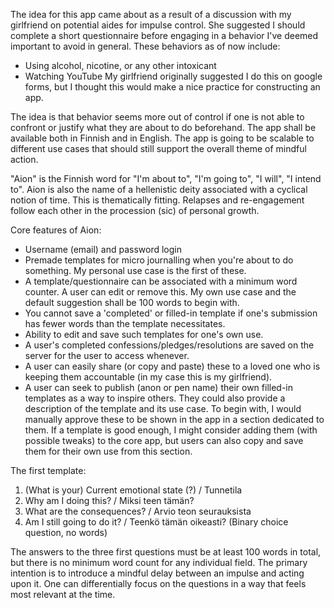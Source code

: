 The idea for this app came about as a result of a discussion with my girlfriend on potential aides for impulse control.
She suggested I should complete a short questionnaire before engaging in a behavior I've deemed important to avoid in general.
These behaviors as of now include:
- Using alcohol, nicotine, or any other intoxicant
- Watching YouTube
My girlfriend originally suggested I do this on google forms, but I thought this would make a nice practice for constructing an app.

The idea is that behavior seems more out of control if one is not able to confront or justify what they are about to do beforehand.
The app shall be available both in Finnish and in English. 
The app is going to be scalable to different use cases that should still support the overall theme of mindful action.

"Aion" is the Finnish word for "I'm about to", "I'm going to", "I will", "I intend to".
Aion is also the name of a hellenistic deity associated with a cyclical notion of time. 
This is thematically fitting. Relapses and re-engagement follow each other in the procession (sic) of personal growth.

Core features of Aion:
- Username (email) and password login
- Premade templates for micro journalling when you're about to do something. My personal use case is the first of these.
- A template/questionnaire can be associated with a minimum word counter. A user can edit or remove this. My own use case and the default suggestion shall be 100 words to begin with.
- You cannot save a 'completed' or filled-in template if one's submission has fewer words than the template necessitates.
- Ability to edit and save such templates for one's own use.
- A user's completed confessions/pledges/resolutions are saved on the server for the user to access whenever.
- A user can easily share (or copy and paste) these to a loved one who is keeping them accountable (in my case this is my girlfriend).
- A user can seek to publish (anon or pen name) their own filled-in templates as a way to inspire others. They could also provide a description of the template and its use case.
  To begin with, I would manually approve these to be shown in the app in a section dedicated to them.
  If a template is good enough, I might consider adding them (with possible tweaks) to the core app, but users can also copy and save them for their own use from this section.

The first template:
1. (What is your) Current emotional state (?) / Tunnetila
2. Why am I doing this? / Miksi teen tämän?
3. What are the consequences? / Arvio teon seurauksista
4. Am I still going to do it? / Teenkö tämän oikeasti? (Binary choice question, no words)

The answers to the three first questions must be at least 100 words in total, but there is no minimum word count for any individual field.
The primary intention is to introduce a mindful delay between an impulse and acting upon it.
One can differentially focus on the questions in a way that feels most relevant at the time.
